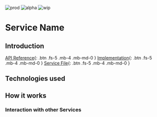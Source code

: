 <!-- Description Guidelines

Please note:
Use the full links to reference other files or images! Relative links will not work under our theme settings.
-->

<!-- please choose the appropriate batch and delete/comment the others  -->
![prod](https://img.shields.io/badge/Status-Production-brightgreen.svg)
![alpha](https://img.shields.io/badge/Alpha-yellowgreen.svg)
![wip](https://img.shields.io/badge/Work%20in%20progress-orange.svg)

# **Service Name** <!-- make sure spelling is consistent with other sources and within this document -->

## Introduction
<!-- 2 sentences: what does it do and how -->
[API Reference](){: .btn .fs-5 .mb-4 .mb-md-0 }
[Implementation](){: .btn .fs-5 .mb-4 .mb-md-0 }
[Service File](){: .btn .fs-5 .mb-4 .mb-md-0 }

## Technologies used
<!-- please name and elaborate on other technologies or standards the service uses -->

## How it works
<!-- describe core functionalities and underlying concepts in more detail -->

### Interaction with other Services
<!-- list and link the services this one interacts with and describe each interaction briefly (1-2 sentences) -->

